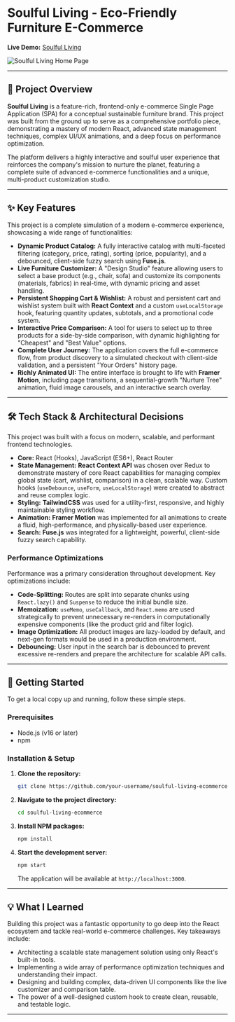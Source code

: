 # Soulful Living - Eco-Friendly Furniture E-Commerce

**Live Demo:** [Soulful Living](https://nishithatanukunuri.github.io/soulful-living/)

![Soulful Living Home Page](https://github.com/nishithatanukunuri/soulful-living/blob/main/.github/assets/homepage-screenshot.png)
<!-- **Action:** Take a beautiful screenshot of your home page, upload it to a service like Imgur, and paste the URL here. -->

---

## 📖 Project Overview

**Soulful Living** is a feature-rich, frontend-only e-commerce Single Page Application (SPA) for a conceptual sustainable furniture brand. This project was built from the ground up to serve as a comprehensive portfolio piece, demonstrating a mastery of modern React, advanced state management techniques, complex UI/UX animations, and a deep focus on performance optimization.

The platform delivers a highly interactive and soulful user experience that reinforces the company's mission to nurture the planet, featuring a complete suite of advanced e-commerce functionalities and a unique, multi-product customization studio.

---

## ✨ Key Features

This project is a complete simulation of a modern e-commerce experience, showcasing a wide range of functionalities:

*   **Dynamic Product Catalog:** A fully interactive catalog with multi-faceted filtering (category, price, rating), sorting (price, popularity), and a debounced, client-side fuzzy search using **Fuse.js**.
*   **Live Furniture Customizer:** A "Design Studio" feature allowing users to select a base product (e.g., chair, sofa) and customize its components (materials, fabrics) in real-time, with dynamic pricing and asset handling.
*   **Persistent Shopping Cart & Wishlist:** A robust and persistent cart and wishlist system built with **React Context** and a custom `useLocalStorage` hook, featuring quantity updates, subtotals, and a promotional code system.
*   **Interactive Price Comparison:** A tool for users to select up to three products for a side-by-side comparison, with dynamic highlighting for "Cheapest" and "Best Value" options.
*   **Complete User Journey:** The application covers the full e-commerce flow, from product discovery to a simulated checkout with client-side validation, and a persistent "Your Orders" history page.
*   **Richly Animated UI:** The entire interface is brought to life with **Framer Motion**, including page transitions, a sequential-growth "Nurture Tree" animation, fluid image carousels, and an interactive search overlay.

---

## 🛠️ Tech Stack & Architectural Decisions

This project was built with a focus on modern, scalable, and performant frontend technologies.

*   **Core:** React (Hooks), JavaScript (ES6+), React Router
*   **State Management:** **React Context API** was chosen over Redux to demonstrate mastery of core React capabilities for managing complex global state (cart, wishlist, comparison) in a clean, scalable way. Custom hooks (`useDebounce`, `useForm`, `useLocalStorage`) were created to abstract and reuse complex logic.
*   **Styling:** **TailwindCSS** was used for a utility-first, responsive, and highly maintainable styling workflow.
*   **Animation:** **Framer Motion** was implemented for all animations to create a fluid, high-performance, and physically-based user experience.
*   **Search:** **Fuse.js** was integrated for a lightweight, powerful, client-side fuzzy search capability.

### **Performance Optimizations**

Performance was a primary consideration throughout development. Key optimizations include:
*   **Code-Splitting:** Routes are split into separate chunks using `React.lazy()` and `Suspense` to reduce the initial bundle size.
*   **Memoization:** `useMemo`, `useCallback`, and `React.memo` are used strategically to prevent unnecessary re-renders in computationally expensive components (like the product grid and filter logic).
*   **Image Optimization:** All product images are lazy-loaded by default, and next-gen formats would be used in a production environment.
*   **Debouncing:** User input in the search bar is debounced to prevent excessive re-renders and prepare the architecture for scalable API calls.

---

## 🚀 Getting Started

To get a local copy up and running, follow these simple steps.

### **Prerequisites**

*   Node.js (v16 or later)
*   npm

### **Installation & Setup**

1.  **Clone the repository:**
    ```sh
    git clone https://github.com/your-username/soulful-living-ecommerce.git
    ```
2.  **Navigate to the project directory:**
    ```sh
    cd soulful-living-ecommerce
    ```
3.  **Install NPM packages:**
    ```sh
    npm install
    ```
4.  **Start the development server:**
    ```sh
    npm start
    ```
    The application will be available at `http://localhost:3000`.

---

## 💡 What I Learned

Building this project was a fantastic opportunity to go deep into the React ecosystem and tackle real-world e-commerce challenges. Key takeaways include:
*   Architecting a scalable state management solution using only React's built-in tools.
*   Implementing a wide array of performance optimization techniques and understanding their impact.
*   Designing and building complex, data-driven UI components like the live customizer and comparison table.
*   The power of a well-designed custom hook to create clean, reusable, and testable logic.

---
